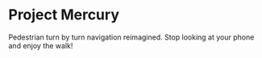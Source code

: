 # Project Mercury

Pedestrian turn by turn navigation reimagined. Stop looking at your phone and enjoy the walk!
